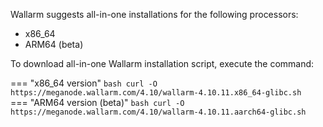 Wallarm suggests all-in-one installations for the following processors:

* x86_64
* ARM64 (beta)

To download all-in-one Wallarm installation script, execute the command:

=== "x86_64 version"
    ```bash
    curl -O https://meganode.wallarm.com/4.10/wallarm-4.10.11.x86_64-glibc.sh
    ```
=== "ARM64 version (beta)"
    ```bash
    curl -O https://meganode.wallarm.com/4.10/wallarm-4.10.11.aarch64-glibc.sh
    ```